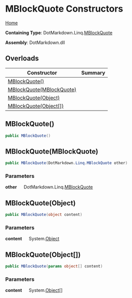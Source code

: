 # MBlockQuote Constructors

[Home](../../../../README.md)

**Containing Type**: DotMarkdown\.Linq\.[MBlockQuote](../README.md)

**Assembly**: DotMarkdown\.dll

## Overloads

| Constructor | Summary |
| ----------- | ------- |
| [MBlockQuote()](#DotMarkdown_Linq_MBlockQuote__ctor) | |
| [MBlockQuote(MBlockQuote)](#DotMarkdown_Linq_MBlockQuote__ctor_DotMarkdown_Linq_MBlockQuote_) | |
| [MBlockQuote(Object)](#DotMarkdown_Linq_MBlockQuote__ctor_System_Object_) | |
| [MBlockQuote(Object\[\])](#DotMarkdown_Linq_MBlockQuote__ctor_System_Object___) | |

## MBlockQuote\(\) <a name="DotMarkdown_Linq_MBlockQuote__ctor"></a>

```csharp
public MBlockQuote()
```

## MBlockQuote\(MBlockQuote\) <a name="DotMarkdown_Linq_MBlockQuote__ctor_DotMarkdown_Linq_MBlockQuote_"></a>

```csharp
public MBlockQuote(DotMarkdown.Linq.MBlockQuote other)
```

### Parameters

**other** &emsp; DotMarkdown\.Linq\.[MBlockQuote](../README.md)

## MBlockQuote\(Object\) <a name="DotMarkdown_Linq_MBlockQuote__ctor_System_Object_"></a>

```csharp
public MBlockQuote(object content)
```

### Parameters

**content** &emsp; System\.[Object](https://docs.microsoft.com/en-us/dotnet/api/system.object)

## MBlockQuote\(Object\[\]\) <a name="DotMarkdown_Linq_MBlockQuote__ctor_System_Object___"></a>

```csharp
public MBlockQuote(params object[] content)
```

### Parameters

**content** &emsp; System\.[Object](https://docs.microsoft.com/en-us/dotnet/api/system.object)\[\]